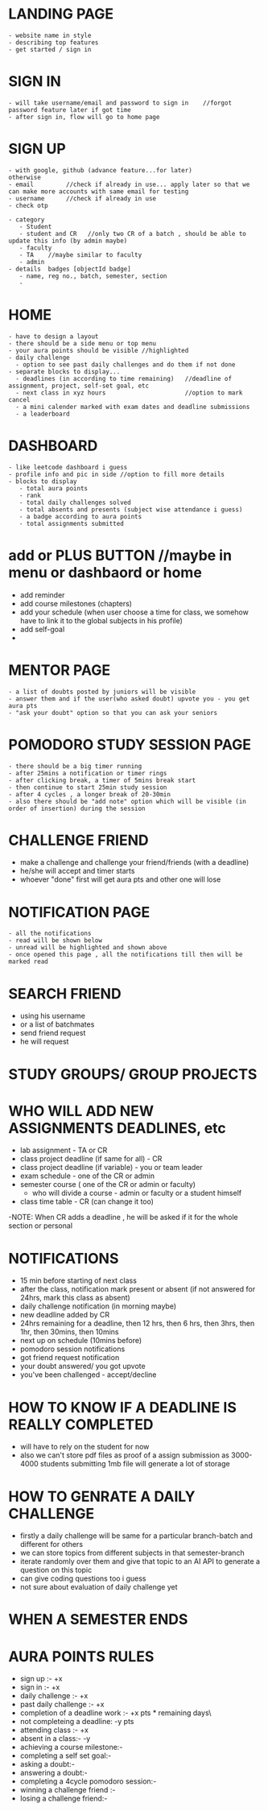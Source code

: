 
# LANDING PAGE
    - website name in style
    - describing top features
    - get started / sign in

# SIGN IN
    - will take username/email and password to sign in    //forgot password feature later if got time
    - after sign in, flow will go to home page
   
# SIGN UP
    - with google, github (advance feature...for later)
    otherwise
    - email         //check if already in use... apply later so that we can make more accounts with same email for testing
    - username      //check if already in use
    - check otp
 
    - category 
       - Student
       - student and CR   //only two CR of a batch , should be able to update this info (by admin maybe)
       - faculty
       - TA    //maybe similar to faculty
       - admin
    - details  badges [objectId badge]
       - name, reg no., batch, semester, section
       - 

# HOME    
    - have to design a layout
    - there should be a side menu or top menu
    - your aura points should be visible //highlighted
    - daily challenge
      - option to see past daily challenges and do them if not done
    - separate blocks to display...
      - deadlines (in according to time remaining)   //deadline of assignment, project, self-set goal, etc
      - next class in xyz hours                      //option to mark cancel
      - a mini calender marked with exam dates and deadline submissions
      - a leaderboard
      

# DASHBOARD
    - like leetcode dashboard i guess
    - profile info and pic in side //option to fill more details
    - blocks to display
       - total aura points
       - rank
       - total daily challenges solved
       - total absents and presents (subject wise attendance i guess)
       - a badge according to aura points
       - total assignments submitted
       
       
# add or PLUS BUTTON //maybe in menu or dashbaord or home
- add reminder
- add course milestones (chapters)
- add your schedule (when user choose a time for class, we somehow have to link it to the global subjects in his profile)       
- add self-goal
- 

# MENTOR PAGE
    - a list of doubts posted by juniors will be visible
    - answer them and if the user(who asked doubt) upvote you - you get aura pts
    - "ask your doubt" option so that you can ask your seniors

# POMODORO STUDY SESSION PAGE
    - there should be a big timer running
    - after 25mins a notification or timer rings
    - after clicking break, a timer of 5mins break start
    - then continue to start 25min study session
    - after 4 cycles , a longer break of 20-30min
    - also there should be "add note" option which will be visible (in order of insertion) during the session

# CHALLENGE FRIEND
- make a challenge and challenge your friend/friends  (with a deadline)
- he/she will accept and timer starts 
- whoever "done" first will get aura pts and other one will lose


# NOTIFICATION PAGE
    - all the notifications
    - read will be shown below
    - unread will be highlighted and shown above
    - once opened this page , all the notifications till then will be marked read  
    



# SEARCH FRIEND
- using his username
- or a list of batchmates
- send friend request
- he will request


# STUDY GROUPS/ GROUP PROJECTS




# WHO WILL ADD NEW ASSIGNMENTS DEADLINES, etc

- lab assignment - TA or CR
- class project deadline (if same for all) - CR
- class project deadline (if variable) - you or team leader
- exam schedule - one of the CR or admin
- semester course ( one of the CR or admin or faculty)
    - who will divide a course - admin or faculty or a student himself
- class time table - CR (can change it too)

-NOTE: When CR adds a deadline , he will be asked if it for the whole section or personal



# NOTIFICATIONS

- 15 min before starting of next class
- after the class, notification mark present or absent (if not answered for 24hrs, mark this class as absent)
- daily challenge notification (in morning maybe)
- new deadline added by CR 
- 24hrs remaining for a deadline, then 12 hrs, then 6 hrs, then 3hrs, then 1hr, then 30mins, then 10mins
- next up on schedule (10mins before)
- pomodoro session notifications
- got friend request notification
- your doubt answered/ you got upvote 
- you've been challenged - accept/decline


# HOW TO KNOW IF A DEADLINE IS REALLY COMPLETED
  - will have to rely on the student for now
  - also we can't store pdf files as proof of a assign submission as 3000-4000 students submitting 1mb file will generate a lot of storage




# HOW TO GENRATE A DAILY CHALLENGE
   - firstly a daily challenge will be same for a particular branch-batch and different for others  
   - we can store topics from different subjects in that semester-branch 
   - iterate randomly over them and give that topic to an AI API to generate a question on this topic
   - can give coding questions too i guess 
   - not sure about evaluation of daily challenge yet


# WHEN A SEMESTER ENDS




# AURA POINTS RULES
- sign up :-  +x
- sign in :-  +x
- daily challenge  :-  +x
- past daily challenge :- +x
- completion of a deadline work  :-  +x pts * remaining days\
- not completeing a deadline:       -y pts
- attending class  :-   +x
- absent in a class:-   -y
- achieving a course milestone:- 
- completing a self set goal:-
- asking a doubt:- 
- answering a doubt:-
- completing a 4cycle pomodoro session:-
- winning a challenge friend :-
- losing a challenge friend:-

